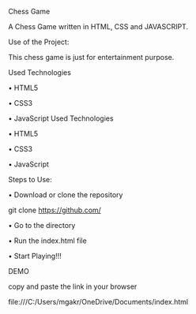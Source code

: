 
Chess Game

A Chess Game written in HTML, CSS and JAVASCRIPT.

Use of the Project:

This chess game is just for entertainment purpose.

Used Technologies

• HTML5

• CSS3

• JavaScript
Used Technologies

• HTML5

• CSS3

• JavaScript

Steps to Use:

• Download or clone the repository

git clone https://github.com/

• Go to the directory

• Run the index.html file

• Start Playing!!!

DEMO

 copy and paste the link in your browser 

 file:///C:/Users/mgakr/OneDrive/Documents/index.html
